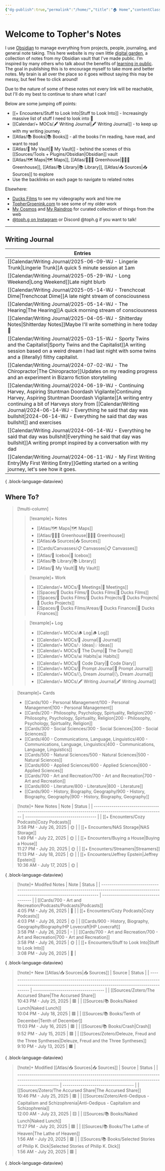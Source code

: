 ```yaml
---
{"dg-publish":true,"permalink":"/home/","title":"🏠 Home","contentClasses":"mado-table mado-table-stripe","tags":["🗺️","gardenEntry"]}
---
```



# Welcome to Topher's Notes

I use [Obsidian](https://obsidian.md/) to manage everything from projects, people, journaling, and general note taking. This here website is my own little [digital garden](https://maggieappleton.com/garden-history), a collection of notes from my Obsidian vault that I've made public. I’m inspired by many others who talk about the benefits of [learning in public](https://notes.nicolevanderhoeven.com/Learning+in+public). The goal in publishing this is to encourage myself to take more and better notes. My brain is all over the place so it goes without saying this may be messy, but feel free to click around! 

Due to the nature of some of these notes not every link will be reachable, but I'll do my best to continue to share what I can! 

Below are some jumping off points:
- [[+ Encounters/Stuff to Look Into\|Stuff to Look Into]] - Increasingly massive list of stuff I need to look into 🫣
-  [[Calendar/+ MOCs/🖋 Writing Journal\|🖋 Writing Journal]] - to keep up with my writing journey. 
-  [[Atlas/📚 Books\|📚 Books]] - all the books I'm reading, have read, and want to read
-   [[Atlas/🧠 My Vault\|🧠 My Vault]] - behind the scenes of this [[Sources/Tools + Plugins/Obsidian\|Obsidian]] vault
-  [[Atlas/🗺 Maps\|🗺 Maps]], [[Atlas/👨🏻‍🌾 Greenhouse\|👨🏻‍🌾 Greenhouse]], [[Atlas/📚 Library\|📚 Library]], [[Atlas/📥 Sources\|📥 Sources]] to explore 
- Use the backlinks on each page to navigate to related notes

Elsewhere:
- [Ducks Films](http://ducksfilms.com) to see my videography work and hire me
- [TopherGroenink.com](http://tophergroenink.com) to see some of my older work
- [My Cosmos](https://www.cosmos.so/topher) and [My Raindrop](https://raindrop.io/tophg) for curated collection of things from the web
- [@toph.g on Instagram](https://www.instagram.com/toph.g/) or Discord @toph.g if you want to talk!

---

## Writing Journal

| Entries                                                                                                                                                                                                                                                                                                                      |
| ---------------------------------------------------------------------------------------------------------------------------------------------------------------------------------------------------------------------------------------------------------------------------------------------------------------------------- |
| [[Calendar/Writing Journal/2025-06-09-WJ - Lingerie Trunk\|Lingerie Trunk]]<span class=summary>A quick 5 minute session at 1am</span>                                                                                                                                                                                     |
| [[Calendar/Writing Journal/2025-05-29-WJ - Long Weekend\|Long Weekend]]<span class=summary>Late night blurb </span>                                                                                                                                                                                                       |
| [[Calendar/Writing Journal/2025-05-14-WJ - Trenchcoat Dime\|Trenchcoat Dime]]<span class=summary>A late night stream of consciousness</span>                                                                                                                                                                              |
| [[Calendar/Writing Journal/2025-05-14-WJ - The Hearing\|The Hearing]]<span class=summary>A quick morning stream of consciousness </span>                                                                                                                                                                                  |
| [[Calendar/Writing Journal/2025-04-05-WJ - Shitterday Notes\|Shitterday Notes]]<span class=summary>Maybe I'll write something in here today 🤔 </span>                                                                                                                                                                    |
| [[Calendar/Writing Journal/2025-03-15-WJ - Sporty Twins and the Capitalist\|Sporty Twins and the Capitalist]]<span class=summary>A writing session based on a weird dream I had last night with some twins and a (literally) filthy capitalist.</span>                                                                    |
| [[Calendar/Writing Journal/2024-07-02-WJ - The Chiropractor\|The Chiropractor]]<span class=summary>Updates on my reading progress and an experiment in Bizarro fiction storytelling</span>                                                                                                                                |
| [[Calendar/Writing Journal/2024-06-19-WJ - Continuing Harvey, Aspiring Stuntman Doordash Vigilante\|Continuing Harvey, Aspiring Stuntman Doordash Vigilante]]<span class=summary>A writing entry continuing a bit of Harveys story from [[Calendar/Writing Journal/2024-06-14-WJ - Everything he said that day was bullshit\|2024-06-14-WJ - Everything he said that day was bullshit]] and exercises</span> |
| [[Calendar/Writing Journal/2024-06-14-WJ - Everything he said that day was bullshit\|Everything he said that day was bullshit]]<span class=summary>A writing prompt inspired by a conversation with my dad</span>                                                                                                         |
| [[Calendar/Writing Journal/2024-06-11-WJ - My First Writing Entry\|My First Writing Entry]]<span class=summary>Getting started on a writing journey, let's see how it goes.</span>                                                                                                                                        |

{ .block-language-dataview}

## Where To?

> [!multi-column]
> > [!example]+ Notes
> > - [[Atlas/🗺 Maps\|🗺 Maps]]
> > - [[Atlas/👨🏻‍🌾 Greenhouse\|👨🏻‍🌾 Greenhouse]]
> > - [[Atlas/📥 Sources\|📥 Sources]]
> > - [[Cards/Canvasses/📋 Canvasses\|📋 Canvasses]]
> > - [[Atlas/🧊 Icebox\|🧊 Icebox]]
> > - [[Atlas/📚 Library\|📚 Library]]
> > - [[Atlas/🧠 My Vault\|🧠 My Vault]]
> 
> > [!example]+ Work
> > - [[Calendar/+ MOCs/👥 Meetings\|👥 Meetings]]
> > - [[Spaces/🦆 Ducks Films/🦆 Ducks Films\|🦆 Ducks Films]]
> > - [[Spaces/🦆 Ducks Films/🌈 Ducks Projects/🌈 Ducks Projects\|🌈 Ducks Projects]]
> > - [[Spaces/🦆 Ducks Films/Areas/💸 Ducks Finances\|💸 Ducks Finances]]
> 
> > [!example]+ Log
> > - [[Calendar/+ MOCs/🪵 Log\|🪵 Log]]
> > - [[Calendar/+ MOCs/📓 Journal\|📓 Journal]]
> > - [[Calendar/+ MOCs/💡 Ideas\|💡 Ideas]]
> > - [[Calendar/+ MOCs/🔗 The Dump\|🔗 The Dump]]
> > - [[Calendar/+ MOCs/📊 Habits\|📊 Habits]]
> > - [[Calendar/+ MOCs/🧪 Code Diary\|🧪 Code Diary]]
> > - [[Calendar/+ MOCs/🎲 Prompt Journal\|🎲 Prompt Journal]]
> > - [[Calendar/+ MOCs/🌜 Dream Journal\|🌜 Dream Journal]]
> > - [[Calendar/+ MOCs/🖋 Writing Journal\|🖋 Writing Journal]]

> [!example]+ Cards
> - [[Cards/100 - Personal Management/100 - Personal Management\|100 - Personal Management]]
> - [[Cards/200 - Philosophy, Psychology, Spirtuality, Religion/200 - Philosophy, Psychology, Spirtuality, Religion\|200 - Philosophy, Psychology, Spirtuality, Religion]]
> - [[Cards/300 - Social Sciences/300 - Social Sciences\|300 - Social Sciences]]
> - [[Cards/400 - Communications, Language, Linguistics/400 - Communications, Language, Linguistics\|400 - Communications, Language, Linguistics]]
> - [[Cards/500 - Natural Sciences/500 - Natural Sciences\|500 - Natural Sciences]]
> - [[Cards/600 - Applied Sciences/600 - Applied Sciences\|600 - Applied Sciences]]
> - [[Cards/700 - Art and Recreation/700 - Art and Recreation\|700 - Art and Recreation]]
> - [[Cards/800 - Literature/800 - Literature\|800 - Literature]]
> - [[Cards/900 - History, Biography, Geography/900 - History, Biography, Geography\|900 - History, Biography, Geography]]

> [!note]+ New Notes
>  | Note                                                                                                        | Status                               |
> | ----------------------------------------------------------------------------------------------------------- | ------------------------------------ |
> | [[+ Encounters/Cozy Podcasts\|Cozy Podcasts]]<br><span class='block'>3:58 PM - July 26, 2025</span>      | <span class='center-block'>🌞</span> |
> | [[+ Encounters/NAS Storage\|NAS Storage]]<br><span class='block'>1:49 PM - July 22, 2025</span>          | <span class='center-block'>🌞</span> |
> | [[+ Encounters/Buying a House\|Buying a House]]<br><span class='block'>11:27 PM - July 20, 2025</span>   | <span class='center-block'>🌞</span> |
> | [[+ Encounters/Streamers\|Streamers]]<br><span class='block'>11:13 PM - July 18, 2025</span>             | <span class='center-block'>🌞</span> |
> | [[+ Encounters/Jeffrey Epstein\|Jeffrey Epstein]]<br><span class='block'>10:36 AM - July 17, 2025</span> | <span class='center-block'>🌞</span> |
> 
{ .block-language-dataview}

> [!note]+ Modifed Notes
>  | Note                                                                                                                                           | Status                               |
> | ---------------------------------------------------------------------------------------------------------------------------------------------- | ------------------------------------ |
> | [[Cards/700 - Art and Recreation/Podcasts/Podcasts\|Podcasts]]<br><span class='block'>4:05 PM - July 26, 2025</span>                        | <span class='center-block'>🌿</span> |
> | [[+ Encounters/Cozy Podcasts\|Cozy Podcasts]]<br><span class='block'>4:03 PM - July 26, 2025</span>                                         | <span class='center-block'>🌞</span> |
> | [[Cards/900 - History, Biography, Geography/Biography/HP Lovecraft\|HP Lovecraft]]<br><span class='block'>3:58 PM - July 26, 2025</span>    | <span class='center-block'>\-</span> |
> | [[Cards/700 - Art and Recreation/700 - Art and Recreation\|700 - Art and Recreation]]<br><span class='block'>3:58 PM - July 26, 2025</span> | <span class='center-block'>🌞</span> |
> | [[+ Encounters/Stuff to Look Into\|Stuff to Look Into]]<br><span class='block'>3:08 PM - July 26, 2025</span>                               | <span class='center-block'>🌲</span> |
> 
{ .block-language-dataview}

> [!note]+ New [[Atlas/📥 Sources\|📥 Sources]]
>  | Source                                                                                                                                                     | Status                               |
> | ---------------------------------------------------------------------------------------------------------------------------------------------------------- | ------------------------------------ |
> | [[Sources/Zotero/The Accursed Share\|The Accursed Share]]<br><span class='block'>10:43 PM - July 25, 2025</span>                                        | <span class='center-block'>🟥</span> |
> | [[Sources/📚 Books/Naked Lunch\|Naked Lunch]]<br><span class='block'>10:04 PM - July 18, 2025</span>                                                    | <span class='center-block'>🟥</span> |
> | [[Sources/📚 Books/Tenth of December\|Tenth of December]]<br><span class='block'>11:03 PM - July 16, 2025</span>                                        | <span class='center-block'>🟥</span> |
> | [[Sources/📚 Books/Crash\|Crash]]<br><span class='block'>9:52 PM - July 15, 2025</span>                                                                 | <span class='center-block'>🟥</span> |
> | [[Sources/Zotero/Deleuze, Freud and the Three Syntheses\|Deleuze, Freud and the Three Syntheses]]<br><span class='block'>9:10 PM - July 13, 2025</span> | <span class='center-block'>🟧</span> |
> 
{ .block-language-dataview}

> [!note]+ Modified [[Atlas/📥 Sources\|📥 Sources]]
>  | Source                                                                                                                                                                | Status                               |
> | --------------------------------------------------------------------------------------------------------------------------------------------------------------------- | ------------------------------------ |
> | [[Sources/Zotero/The Accursed Share\|The Accursed Share]]<br><span class='block'>10:46 PM - July 25, 2025</span>                                                   | <span class='center-block'>🟥</span> |
> | [[Sources/Zotero/Anti-Oedipus - Capitalism and Schizophrenia\|Anti-Oedipus - Capitalism and Schizophrenia]]<br><span class='block'>12:00 AM - July 23, 2025</span> | <span class='center-block'>🟨</span> |
> | [[Sources/📚 Books/Naked Lunch\|Naked Lunch]]<br><span class='block'>11:27 PM - July 20, 2025</span>                                                               | <span class='center-block'>🟥</span> |
> | [[Sources/📚 Books/The Lathe of Heaven\|The Lathe of Heaven]]<br><span class='block'>1:56 AM - July 20, 2025</span>                                                | <span class='center-block'>🟥</span> |
> | [[Sources/📚 Books/Selected Stories of Philip K. Dick\|Selected Stories of Philip K. Dick]]<br><span class='block'>1:56 AM - July 20, 2025</span>                  | <span class='center-block'>🟥</span> |
> 
{ .block-language-dataview}